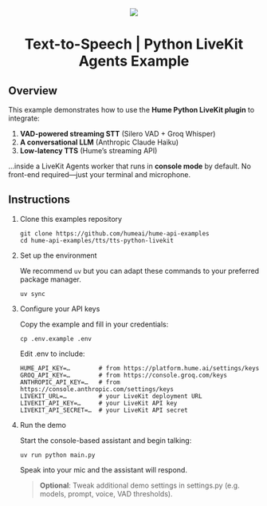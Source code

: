 <div align="center">
  <img src="https://storage.googleapis.com/hume-public-logos/hume/hume-banner.png">
  <h1>Text-to-Speech | Python LiveKit Agents Example</h1>
</div>

## Overview

This example demonstrates how to use the **Hume Python LiveKit plugin** to integrate:

1. **VAD-powered streaming STT** (Silero VAD + Groq Whisper)
2. **A conversational LLM** (Anthropic Claude Haiku)
3. **Low-latency TTS** (Hume’s streaming API)

…inside a LiveKit Agents worker that runs in **console mode** by default. No front-end required—just your terminal and microphone.

## Instructions

1. Clone this examples repository

   ```shell
   git clone https://github.com/humeai/hume-api-examples
   cd hume-api-examples/tts/tts-python-livekit
   ```

2. Set up the environment

   We recommend `uv` but you can adapt these commands to your preferred package manager.

   ```shell
   uv sync
   ```

3. Configure your API keys

   Copy the example and fill in your credentials:

   ```shell
   cp .env.example .env
   ```

   Edit .env to include:

   ```dotenv
   HUME_API_KEY=…        # from https://platform.hume.ai/settings/keys
   GROQ_API_KEY=…        # from https://console.groq.com/keys
   ANTHROPIC_API_KEY=…   # from https://console.anthropic.com/settings/keys
   LIVEKIT_URL=…         # your LiveKit deployment URL
   LIVEKIT_API_KEY=…     # your LiveKit API key
   LIVEKIT_API_SECRET=…  # your LiveKit API secret
   ```

4. Run the demo

   Start the console-based assistant and begin talking:

   ```shell
   uv run python main.py
   ```

   Speak into your mic and the assistant will respond.

   > **Optional**: Tweak additional demo settings in settings.py (e.g. models, prompt, voice, VAD thresholds).
